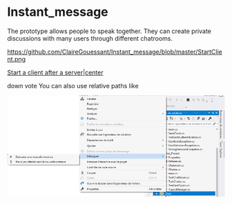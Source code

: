 # Instant_message
The prototype allows people to speak together. They can create private discussions with many users through different chatrooms.

https://github.com/ClaireGouessant/Instant_message/blob/master/StartClient.png

[Start a client after a server|center](StartClient.png)

down vote
You can also use relative paths like

![Alt text|center](https://github.com/ClaireGouessant/Instant_message/blob/master/StartClient.png)
